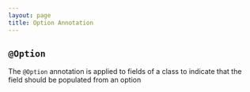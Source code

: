 ```yaml
---
layout: page
title: Option Annotation
---
```


## `@Option`

The `@Option` annotation is applied to fields of a class to indicate that the field should be populated from an option